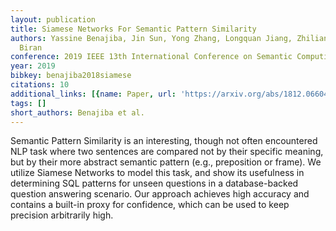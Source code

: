 ```yaml
---
layout: publication
title: Siamese Networks For Semantic Pattern Similarity
authors: Yassine Benajiba, Jin Sun, Yong Zhang, Longquan Jiang, Zhiliang Weng, Or
  Biran
conference: 2019 IEEE 13th International Conference on Semantic Computing (ICSC)
year: 2019
bibkey: benajiba2018siamese
citations: 10
additional_links: [{name: Paper, url: 'https://arxiv.org/abs/1812.06604'}]
tags: []
short_authors: Benajiba et al.
---
```

Semantic Pattern Similarity is an interesting, though not often encountered
NLP task where two sentences are compared not by their specific meaning, but by
their more abstract semantic pattern (e.g., preposition or frame). We utilize
Siamese Networks to model this task, and show its usefulness in determining SQL
patterns for unseen questions in a database-backed question answering scenario.
Our approach achieves high accuracy and contains a built-in proxy for
confidence, which can be used to keep precision arbitrarily high.